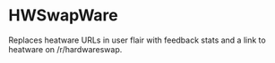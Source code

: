 # HWSwapWare
Replaces heatware URLs in user flair with feedback stats and a link to heatware on /r/hardwareswap.
 
